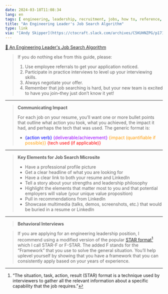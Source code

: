 ```yaml
---
date: 2024-03-18T11:08:34
lang: en
tags: [ engineering, leadership, recruitment, jobs, how to, reference, explanation ]
title: "An Engineering Leader's Job Search Algorithm"
type: link
via: "[Andy Skipper](https://ctocraft.slack.com/archives/C5KUHNZPG/p1710693054415069)"
---
```


[💼 An Engineering Leader's Job Search Algorithm](https://docs.google.com/document/u/1/d/19fr_36WOzKlq_zyGP2RdxMEsdNQMZdUqn1Vahncr2pY/mobilebasic)

> If you do nothing else from this guide, please:
>
> 1. Use employee referrals to get your application noticed.
> 2. Participate in practice interviews to level up your interviewing skills.
> 3. Always negotiate your offer.
> 4. Remember that job searching is hard, but your new team is excited to have you join–they just don’t know it yet!

---

> **Communicating Impact**
>
> For each job on your resume, you’ll want one or more bullet points that outline what action you took, what you achieved, the impact it had, and perhaps the tech that was used. The generic format is:
>
> * <span style="color:#00f">{action verb}</span> <span style="color:#90f">{deliverable/achievement}</span> <span style="color:#f90">{impact (quantifiable if possible}}</span> <span style="color:#f00">{tech used (if applicable)}</span>

---

> **Key Elements for Job Search Microsite**
>
> * Have a professional profile picture
> * Get a clear headline of what you are looking for
> * Have a clear link to both your resume and LinkedIn
> * Tell a story about your strengths and leadership philosophy
> * Highlight the elements that matter most to you and that potential employers will value (your unique value proposition)
> * Pull in recommendations from LinkedIn
> * Showcase multimedia (talks, demos, screenshots, etc.) that would be buried in a resume or LinkedIn

---

> **Behavioral Interviews**

> If you are applying for an engineering leadership position, I recommend using a modified version of the popular [STAR format](https://en.wikipedia.org/wiki/Situation,_task,_action,_result)[^1] which I call STAR-F or F-STAR. The added F stands for the “Framework” that you use to solve the general situation. You’ll help uplevel yourself by showing that you have a framework that you can consistently apply based on your years of experience.

[^1]: “The situation, task, action, result (STAR) format is a technique used by interviewers to gather all the relevant information about a specific capability that the job requires.”

